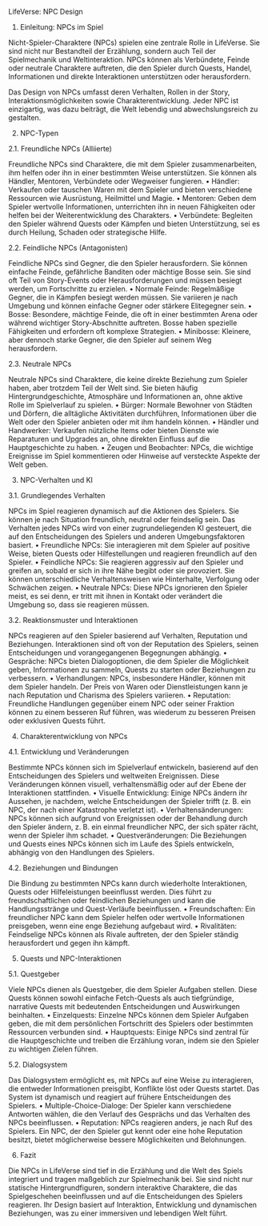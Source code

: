 LifeVerse: NPC Design

1. Einleitung: NPCs im Spiel

Nicht-Spieler-Charaktere (NPCs) spielen eine zentrale Rolle in LifeVerse. Sie sind nicht nur Bestandteil der Erzählung, sondern auch Teil der Spielmechanik und Weltinteraktion. NPCs können als Verbündete, Feinde oder neutrale Charaktere auftreten, die den Spieler durch Quests, Handel, Informationen und direkte Interaktionen unterstützen oder herausfordern.

Das Design von NPCs umfasst deren Verhalten, Rollen in der Story, Interaktionsmöglichkeiten sowie Charakterentwicklung. Jeder NPC ist einzigartig, was dazu beiträgt, die Welt lebendig und abwechslungsreich zu gestalten.

2. NPC-Typen

2.1. Freundliche NPCs (Alliierte)

Freundliche NPCs sind Charaktere, die mit dem Spieler zusammenarbeiten, ihm helfen oder ihn in einer bestimmten Weise unterstützen. Sie können als Händler, Mentoren, Verbündete oder Wegweiser fungieren.
	•	Händler: Verkaufen oder tauschen Waren mit dem Spieler und bieten verschiedene Ressourcen wie Ausrüstung, Heilmittel und Magie.
	•	Mentoren: Geben dem Spieler wertvolle Informationen, unterrichten ihn in neuen Fähigkeiten oder helfen bei der Weiterentwicklung des Charakters.
	•	Verbündete: Begleiten den Spieler während Quests oder Kämpfen und bieten Unterstützung, sei es durch Heilung, Schaden oder strategische Hilfe.

2.2. Feindliche NPCs (Antagonisten)

Feindliche NPCs sind Gegner, die den Spieler herausfordern. Sie können einfache Feinde, gefährliche Banditen oder mächtige Bosse sein. Sie sind oft Teil von Story-Events oder Herausforderungen und müssen besiegt werden, um Fortschritte zu erzielen.
	•	Normale Feinde: Regelmäßige Gegner, die in Kämpfen besiegt werden müssen. Sie variieren je nach Umgebung und können einfache Gegner oder stärkere Elitegegner sein.
	•	Bosse: Besondere, mächtige Feinde, die oft in einer bestimmten Arena oder während wichtiger Story-Abschnitte auftreten. Bosse haben spezielle Fähigkeiten und erfordern oft komplexe Strategien.
	•	Minibosse: Kleinere, aber dennoch starke Gegner, die den Spieler auf seinem Weg herausfordern.

2.3. Neutrale NPCs

Neutrale NPCs sind Charaktere, die keine direkte Beziehung zum Spieler haben, aber trotzdem Teil der Welt sind. Sie bieten häufig Hintergrundgeschichte, Atmosphäre und Informationen an, ohne aktive Rolle im Spielverlauf zu spielen.
	•	Bürger: Normale Bewohner von Städten und Dörfern, die alltägliche Aktivitäten durchführen, Informationen über die Welt oder den Spieler anbieten oder mit ihm handeln können.
	•	Händler und Handwerker: Verkaufen nützliche Items oder bieten Dienste wie Reparaturen und Upgrades an, ohne direkten Einfluss auf die Hauptgeschichte zu haben.
	•	Zeugen und Beobachter: NPCs, die wichtige Ereignisse im Spiel kommentieren oder Hinweise auf versteckte Aspekte der Welt geben.

3. NPC-Verhalten und KI

3.1. Grundlegendes Verhalten

NPCs im Spiel reagieren dynamisch auf die Aktionen des Spielers. Sie können je nach Situation freundlich, neutral oder feindselig sein. Das Verhalten jedes NPCs wird von einer zugrundeliegenden KI gesteuert, die auf den Entscheidungen des Spielers und anderen Umgebungsfaktoren basiert.
	•	Freundliche NPCs: Sie interagieren mit dem Spieler auf positive Weise, bieten Quests oder Hilfestellungen und reagieren freundlich auf den Spieler.
	•	Feindliche NPCs: Sie reagieren aggressiv auf den Spieler und greifen an, sobald er sich in ihre Nähe begibt oder sie provoziert. Sie können unterschiedliche Verhaltensweisen wie Hinterhalte, Verfolgung oder Schwächen zeigen.
	•	Neutrale NPCs: Diese NPCs ignorieren den Spieler meist, es sei denn, er tritt mit ihnen in Kontakt oder verändert die Umgebung so, dass sie reagieren müssen.

3.2. Reaktionsmuster und Interaktionen

NPCs reagieren auf den Spieler basierend auf Verhalten, Reputation und Beziehungen. Interaktionen sind oft von der Reputation des Spielers, seinen Entscheidungen und vorangegangenen Begegnungen abhängig.
	•	Gespräche: NPCs bieten Dialogoptionen, die dem Spieler die Möglichkeit geben, Informationen zu sammeln, Quests zu starten oder Beziehungen zu verbessern.
	•	Verhandlungen: NPCs, insbesondere Händler, können mit dem Spieler handeln. Der Preis von Waren oder Dienstleistungen kann je nach Reputation und Charisma des Spielers variieren.
	•	Reputation: Freundliche Handlungen gegenüber einem NPC oder seiner Fraktion können zu einem besseren Ruf führen, was wiederum zu besseren Preisen oder exklusiven Quests führt.

4. Charakterentwicklung von NPCs

4.1. Entwicklung und Veränderungen

Bestimmte NPCs können sich im Spielverlauf entwickeln, basierend auf den Entscheidungen des Spielers und weltweiten Ereignissen. Diese Veränderungen können visuell, verhaltensmäßig oder auf der Ebene der Interaktionen stattfinden.
	•	Visuelle Entwicklung: Einige NPCs ändern ihr Aussehen, je nachdem, welche Entscheidungen der Spieler trifft (z. B. ein NPC, der nach einer Katastrophe verletzt ist).
	•	Verhaltensänderungen: NPCs können sich aufgrund von Ereignissen oder der Behandlung durch den Spieler ändern, z. B. ein einmal freundlicher NPC, der sich später rächt, wenn der Spieler ihm schadet.
	•	Questveränderungen: Die Beziehungen und Quests eines NPCs können sich im Laufe des Spiels entwickeln, abhängig von den Handlungen des Spielers.

4.2. Beziehungen und Bindungen

Die Bindung zu bestimmten NPCs kann durch wiederholte Interaktionen, Quests oder Hilfeleistungen beeinflusst werden. Dies führt zu freundschaftlichen oder feindlichen Beziehungen und kann die Handlungsstränge und Quest-Verläufe beeinflussen.
	•	Freundschaften: Ein freundlicher NPC kann dem Spieler helfen oder wertvolle Informationen preisgeben, wenn eine enge Beziehung aufgebaut wird.
	•	Rivalitäten: Feindselige NPCs können als Rivale auftreten, der den Spieler ständig herausfordert und gegen ihn kämpft.

5. Quests und NPC-Interaktionen

5.1. Questgeber

Viele NPCs dienen als Questgeber, die dem Spieler Aufgaben stellen. Diese Quests können sowohl einfache Fetch-Quests als auch tiefgründige, narrative Quests mit bedeutenden Entscheidungen und Auswirkungen beinhalten.
	•	Einzelquests: Einzelne NPCs können dem Spieler Aufgaben geben, die mit dem persönlichen Fortschritt des Spielers oder bestimmten Ressourcen verbunden sind.
	•	Hauptquests: Einige NPCs sind zentral für die Hauptgeschichte und treiben die Erzählung voran, indem sie den Spieler zu wichtigen Zielen führen.

5.2. Dialogsystem

Das Dialogsystem ermöglicht es, mit NPCs auf eine Weise zu interagieren, die entweder Informationen preisgibt, Konflikte löst oder Quests startet. Das System ist dynamisch und reagiert auf frühere Entscheidungen des Spielers.
	•	Multiple-Choice-Dialoge: Der Spieler kann verschiedene Antworten wählen, die den Verlauf des Gesprächs und das Verhalten des NPCs beeinflussen.
	•	Reputation: NPCs reagieren anders, je nach Ruf des Spielers. Ein NPC, der den Spieler gut kennt oder eine hohe Reputation besitzt, bietet möglicherweise bessere Möglichkeiten und Belohnungen.

6. Fazit

Die NPCs in LifeVerse sind tief in die Erzählung und die Welt des Spiels integriert und tragen maßgeblich zur Spielmechanik bei. Sie sind nicht nur statische Hintergrundfiguren, sondern interaktive Charaktere, die das Spielgeschehen beeinflussen und auf die Entscheidungen des Spielers reagieren. Ihr Design basiert auf Interaktion, Entwicklung und dynamischen Beziehungen, was zu einer immersiven und lebendigen Welt führt.
